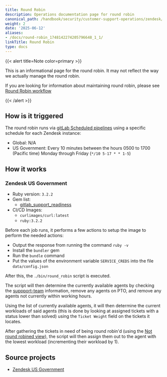 ```yaml
---
title: Round Robin
description: Operations documentation page for round robin
canonical_path: /handbook/security/customer-support-operations/zendesk/round-robin
weight: 2
date: '2025-06-12'
aliases:
- /docs/round-robin_1748142274205796648_1_1/
linkTitle: Round Robin
type: docs
---
```


{{< alert title=Note color=primary >}}

This is an informational page for the round robin. It may not reflect the way we actually manage the round robin.

If you are looking for information about maintaining round robin, please see [Round Robin workflow](../../workflows/zendesk/round-robin)

{{< /alert >}}

## How is it triggered

The round robin runs via [gitLab Scheduled pipelines](https://docs.gitlab.com/ci/pipelines/schedules/) using a specific schedule for each Zendesk instance:

- Global: N/A
- US Government: Every 10 minutes between the hours 0500 to 1700 (Pacific time) Monday through Friday (`*/10 5-17 * * 1-5`)

## How it works

### Zendesk US Government

- Ruby version: `3.2.2`
- Gem list:
  - [gitlab_support_readiness](https://rubygems.org/gems/gitlab_support_readiness)
- CI/CD Images:
  - `curlimages/curl:latest`
  - `ruby:3.2.2`

Before each job runs, it performs a few actions to setup the image to perform the needed actions:

- Output the response from running the command `ruby -v`
- Install the `bundler` gem
- Run the `bundle` command
- Put the values of the environment variable `SERVICE_CREDS` into the file `data/config.json`

After this, the `./bin/round_robin` script is executed.

The script will then determine the currently available agents by checking the [suppport-team](https://gitlab.com/gitlab-support-readiness/support-team) information, remove any agents on PTO, and remove any agents not currently within working hours.

Using the list of currently available agents, it will then determine the current workloads of said agents (this is done by looking at assigned tickets with a status lower than solved) using the `Ticket Weight` field on the tickets it locates.

After gathering the tickets in need of being round robin'd (using the [Not round robined view](https://gitlab-federal-support.zendesk.com/agent/filters/360240736651)), the script will then assign them out to the agent with the lowest workload (incrementing their workload by 1).

## Source projects

- [Zendesk US Government](https://gitlab.com/gitlab-support-readiness/zendesk-us-government/tickets/round-robin)
